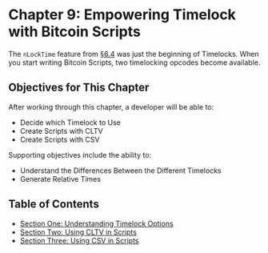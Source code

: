 # Chapter 9: Empowering Timelock with Bitcoin Scripts

The `nLockTime` feature from [§6.4](6_4_Sending_a_Transaction_with_a_Locktime.md) was just the beginning of Timelocks. When you start writing Bitcoin Scripts, two timelocking opcodes become available.

## Objectives for This Chapter

After working through this chapter, a developer will be able to:

   * Decide which Timelock to Use
   * Create Scripts with CLTV
   * Create Scripts with CSV
   
Supporting objectives include the ability to:

   * Understand the Differences Between the Different Timelocks
   * Generate Relative Times
   
## Table of Contents

* [Section One: Understanding Timelock Options](9_1_Understanding_Timelock_Options.md)
* [Section Two: Using CLTV in Scripts](9_2_Using_CLTV_in_Scripts.md)
* [Section Three: Using CSV in Scripts](9_3_Using_CSV_in_Scripts.md)

